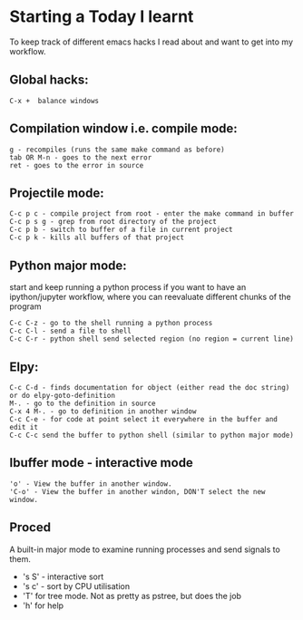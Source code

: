 # Starting a Today I learnt 

To keep track of different emacs hacks I read about and want to get into my workflow.

## Global hacks:
    C-x +  balance windows 

## Compilation window i.e. compile mode: 
    g - recompiles (runs the same make command as before)
    tab OR M-n - goes to the next error
    ret - goes to the error in source


## Projectile mode:
    C-c p c - compile project from root - enter the make command in buffer
    C-c p s g - grep from root directory of the project
    C-c p b - switch to buffer of a file in current project
    C-c p k - kills all buffers of that project
 
## Python major mode:
start and keep running a python process if you want to have an ipython/jupyter workflow, where you can reevaluate different chunks of the program

    C-c C-z - go to the shell running a python process
    C-c C-l - send a file to shell 
    C-c C-r - python shell send selected region (no region = current line)

## Elpy:
    C-c C-d - finds documentation for object (either read the doc string) or do elpy-goto-definition
    M-. - go to the definition in source
    C-x 4 M-. - go to definition in another window
    C-c C-e - for code at point select it everywhere in the buffer and edit it
    C-c C-c send the buffer to python shell (similar to python major mode)

## Ibuffer mode - interactive mode

    'o' - View the buffer in another window.
    'C-o' - View the buffer in another windon, DON'T select the new window.

## Proced

A built-in major mode to examine running processes and send signals to them.

  * 's S' - interactive sort
  * 's c' - sort by CPU utilisation  
  * 'T' for tree mode. Not as pretty as pstree, but does the job
  * 'h' for help
